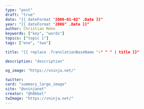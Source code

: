 ```yaml
---
type: "post"
draft: "true"
date: "{{ dateFormat "2006-01-02" .Date }}"
year: "{{ dateFormat "2006" .Date }}"
author: Christian Mohn
keywords: ["key", "words"]
topics: ["topic 1"]
tags: ["one", "two"]

title: "{{ replace .TranslationBaseName "-" " " | title }}"

description: "description"

og_image: "https://vninja.net/"

twitter:
card: "summary_large_image"
site: "@vninjanet"
creator: "@h0bbel" 
twImage: "https://vninja.net/"
---
```

